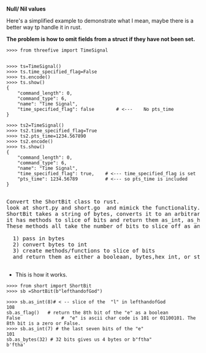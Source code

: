 
__Null/ Nil values__

Here's a simplified example to demonstrate what I mean, maybe there is a better way tp handle it in rust.

__The problem is how to omit fields from a struct if they have not been set.__

```py3
>>>> from threefive import TimeSignal


>>>> ts=TimeSignal()
>>>> ts.time_specified_flag=False
>>>> ts.encode()
>>>> ts.show()
{
    "command_length": 0,
    "command_type": 6,
    "name": "Time Signal",   
    "time_specified_flag": false        # <---    No pts_time
}

>>>> ts2=TimeSignal()
>>>> ts2.time_specified_flag=True
>>>> ts2.pts_time=1234.567890
>>>> ts2.encode()
>>>> ts.show()
{
    "command_length": 0,
    "command_type": 6,
    "name": "Time Signal",
    "time_specified_flag": true,    # <--- time_specified_flag is set
    "pts_time": 1234.56789          # <--- so pts_time is included
}
```


  
  

<pre>
  
Convert the ShortBit class to rust.
look at short.py and short.go  and mimick the functionality. 
ShortBit takes a string of bytes, converts it to an arbitrarily large integer.
it has methods to slice of bits and return them as_int, as_hex etc..
These methods all take the number of bits to slice off as an arg.

  1) pass in bytes
  2) convert bytes to int
  3) create methods/functions to slice of bits
  and return them as either a booleaan, bytes,hex int, or string.
  
</pre>


* This is how it works.



```py3
>>>> from short import ShortBit
>>>> sb =ShortBit(b"lefthandofGod")

>>>> sb.as_int(8)# < -- slice of the  "l" in lefthandofGod
108       
sb.as_flag()   # return the 8th bit of the "e" as a boolean
False               #  "e" is ascii char code is 101 or 01100101. The 8th bit is a zero or False.
>>>> sb.as_int(7) # the last seven bits of the "e"
101                    
sb.as_bytes(32) # 32 bits gives us 4 bytes or b"ftha"
b'ftha'
```
